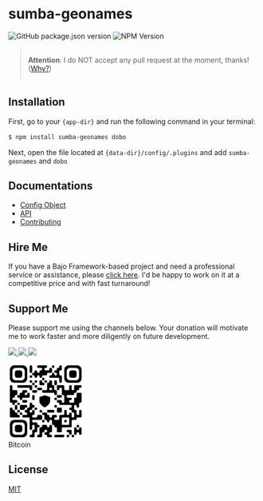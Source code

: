 # sumba-geonames

![GitHub package.json version](https://img.shields.io/github/package-json/v/ardhi/sumba-geonames) ![NPM Version](https://img.shields.io/npm/v/sumba-geonames)

> <br />**Attention**: I do NOT accept any pull request at the moment, thanks! ([Why?](wiki/CONTRIBUTING.md))<br /><br />

## Installation

First, go to your ```{app-dir}``` and run the following command in your terminal:

```bash
$ npm install sumba-geonames dobo
```

Next, open the file located at ```{data-dir}/config/.plugins``` and add ```sumba-geonames``` and ```dobo```

## Documentations

- [Config Object](wiki/CONFIG.md)
- [API](https://ardhi.github.io/sumba-geonames)
- [Contributing](wiki/CONTRIBUTING.md)

## Hire Me

If you have a Bajo Framework-based project and need a professional service or assistance, please <a href="https://github.com/ardhi#professional-service">click here</a>. I'd be happy to work on it at a competitive price and with fast turnaround!

## Support Me

Please support me using the channels below. Your donation will motivate me to work faster and more diligently on future development.

<a href="https://github.com/sponsors/ardhi">
  <img src="https://img.shields.io/badge/Github-slategrey?style=flat&logo=github" height="50">
</a>
<a href="https://www.patreon.com/bajoframework">
  <img src="https://img.shields.io/badge/Patreon-f2c3b2?style=flat&logo=patreon" height="50">
</a>
<a href="https://www.paypal.com/ncp/payment/EWLERL7SCUU64">
  <img src="https://img.shields.io/badge/Paypal-blue?style=flat&logo=paypal" height="50">
</a>

<p>
<div><img alt="bc1qwtv78cwp9ef8hnqaw84fxg5856l0pggqe32g6f" src="docs/static/bitcoin.jpeg" width="150" height="150" /><br>Bitcoin</div>
</p>

## License

[MIT](LICENSE)
